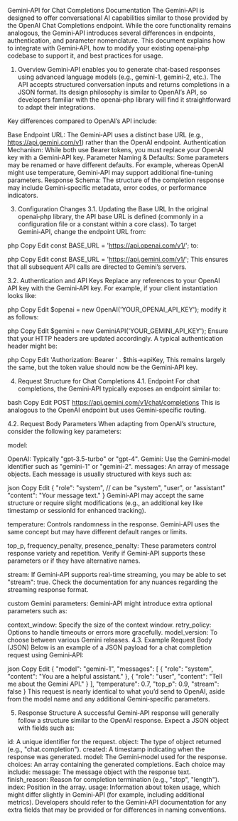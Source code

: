 Gemini‑API for Chat Completions Documentation
The Gemini‑API is designed to offer conversational AI capabilities similar to those provided by the OpenAI Chat Completions endpoint. While the core functionality remains analogous, the Gemini‑API introduces several differences in endpoints, authentication, and parameter nomenclature. This document explains how to integrate with Gemini‑API, how to modify your existing openai‑php codebase to support it, and best practices for usage.

1. Overview
Gemini‑API enables you to generate chat-based responses using advanced language models (e.g., gemini-1, gemini-2, etc.). The API accepts structured conversation inputs and returns completions in a JSON format. Its design philosophy is similar to OpenAI’s API, so developers familiar with the openai‑php library will find it straightforward to adapt their integrations.

Key differences compared to OpenAI’s API include:

Base Endpoint URL: The Gemini‑API uses a distinct base URL (e.g., https://api.gemini.com/v1) rather than the OpenAI endpoint.
Authentication Mechanism: While both use Bearer tokens, you must replace your OpenAI key with a Gemini‑API key.
Parameter Naming & Defaults: Some parameters may be renamed or have different defaults. For example, whereas OpenAI might use temperature, Gemini‑API may support additional fine-tuning parameters.
Response Schema: The structure of the completion response may include Gemini‑specific metadata, error codes, or performance indicators.


3. Configuration Changes
3.1. Updating the Base URL
In the original openai‑php library, the API base URL is defined (commonly in a configuration file or a constant within a core class). To target Gemini‑API, change the endpoint URL from:

php
Copy
Edit
const BASE_URL = 'https://api.openai.com/v1/';
to:

php
Copy
Edit
const BASE_URL = 'https://api.gemini.com/v1/';
This ensures that all subsequent API calls are directed to Gemini’s servers.

3.2. Authentication and API Keys
Replace any references to your OpenAI API key with the Gemini‑API key. For example, if your client instantiation looks like:

php
Copy
Edit
$openai = new OpenAI('YOUR_OPENAI_API_KEY');
modify it as follows:

php
Copy
Edit
$gemini = new GeminiAPI('YOUR_GEMINI_API_KEY');
Ensure that your HTTP headers are updated accordingly. A typical authentication header might be:

php
Copy
Edit
'Authorization: Bearer ' . $this->apiKey,
This remains largely the same, but the token value should now be the Gemini‑API key.

4. Request Structure for Chat Completions
4.1. Endpoint
For chat completions, the Gemini‑API typically exposes an endpoint similar to:

bash
Copy
Edit
POST https://api.gemini.com/v1/chat/completions
This is analogous to the OpenAI endpoint but uses Gemini‑specific routing.

4.2. Request Body Parameters
When adapting from OpenAI’s structure, consider the following key parameters:

model:

OpenAI: Typically "gpt-3.5-turbo" or "gpt-4".
Gemini: Use the Gemini‑model identifier such as "gemini-1" or "gemini-2".
messages:
An array of message objects. Each message is usually structured with keys such as:

json
Copy
Edit
{
  "role": "system", // can be "system", "user", or "assistant"
  "content": "Your message text."
}
Gemini‑API may accept the same structure or require slight modifications (e.g., an additional key like timestamp or sessionId for enhanced tracking).

temperature:
Controls randomness in the response. Gemini‑API uses the same concept but may have different default ranges or limits.

top_p, frequency_penalty, presence_penalty:
These parameters control response variety and repetition. Verify if Gemini‑API supports these parameters or if they have alternative names.

stream:
If Gemini‑API supports real-time streaming, you may be able to set "stream": true. Check the documentation for any nuances regarding the streaming response format.

custom Gemini parameters:
Gemini‑API might introduce extra optional parameters such as:

context_window: Specify the size of the context window.
retry_policy: Options to handle timeouts or errors more gracefully.
model_version: To choose between various Gemini releases.
4.3. Example Request Body (JSON)
Below is an example of a JSON payload for a chat completion request using Gemini‑API:

json
Copy
Edit
{
  "model": "gemini-1",
  "messages": [
    {
      "role": "system",
      "content": "You are a helpful assistant."
    },
    {
      "role": "user",
      "content": "Tell me about the Gemini API."
    }
  ],
  "temperature": 0.7,
  "top_p": 0.9,
  "stream": false
}
This request is nearly identical to what you’d send to OpenAI, aside from the model name and any additional Gemini‑specific parameters.

5. Response Structure
A successful Gemini‑API response will generally follow a structure similar to the OpenAI response. Expect a JSON object with fields such as:

id: A unique identifier for the request.
object: The type of object returned (e.g., "chat.completion").
created: A timestamp indicating when the response was generated.
model: The Gemini‑model used for the response.
choices: An array containing the generated completions. Each choice may include:
message: The message object with the response text.
finish_reason: Reason for completion termination (e.g., "stop", "length").
index: Position in the array.
usage: Information about token usage, which might differ slightly in Gemini‑API (for example, including additional metrics).
Developers should refer to the Gemini‑API documentation for any extra fields that may be provided or for differences in naming conventions.